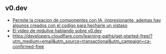 ## v0.dev

* [Permite la creacion de componentes con IA, impresionante, ademas hay algunos creados con el codigo para hecharle un vistaso](https://v0.dev/explore)
* [El video de midulive hablando sobre v0.dev](https://www.youtube.com/watch?v=oMTMIdiNIZ8)
* https://developers.cloudflare.com/learning-paths/get-started-free/?utm_medium=email&utm_source=transactional&utm_campaign=ca-confirmed-free







